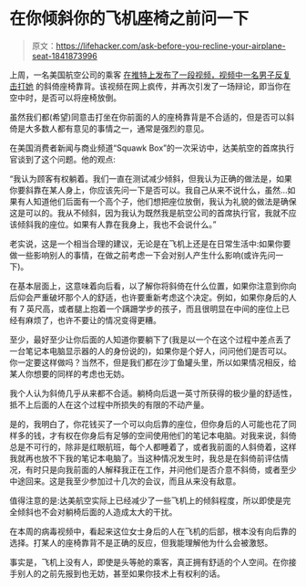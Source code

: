 # 在你倾斜你的飞机座椅之前问一下

> 原文：<https://lifehacker.com/ask-before-you-recline-your-airplane-seat-1841873996>

上周，一名美国航空公司的乘客 [在推特上发布了一段视频，视频中一名男子反复击打她](https://twitter.com/steelersfanOG/status/1226346795741143040?ref_src=twsrc%5Etfw%7Ctwcamp%5Etweetembed%7Ctwterm%5E1226346795741143040&ref_url=https%3A%2F%2Fwww.flyertalk.com%2Farticles%2Fask-before-you-recline-deltas-ceo-weighs-in-on-the-great-debate.html) 的斜倚座椅靠背。该视频在网上疯传，并再次引发了一场辩论，即当你在空中时，是否可以将座椅放倒。



虽然我们都(希望)同意击打坐在你前面的人的座椅靠背是不合适的，但是否可以斜倚是大多数人都有意见的事情之一，通常是强烈的意见。

在美国消费者新闻与商业频道“Squawk Box”的一次采访中，达美航空的首席执行官谈到了这个问题。他的观点:

“我认为顾客有权躺着。我们一直在测试减少倾斜，但我认为正确的做法是，如果你要斜靠在某人身上，你应该先问一下是否可以。我自己从来不说什么，虽然…如果有人知道他们后面有一个高个子，他们想把座位放倒，我认为礼貌的做法是确保这是可以的。我从不倾斜，因为我认为既然我是航空公司的首席执行官，我就不应该倾斜我的座位。如果有人靠在我身上，我也不会说什么。”

老实说，这是一个相当合理的建议，无论是在飞机上还是在日常生活中:如果你要做一些影响别人的事情，在做之前考虑一下会对别人产生什么影响(或许先问一下)。

在基本层面上，这意味着向后看，以了解你将斜倚在什么位置，如果你注意到你向后仰会严重破坏那个人的舒适，也许要重新考虑这个决定。例如，如果你身后的人有 7 英尺高，或者腿上抱着一个蹒跚学步的孩子，而且很明显在中间的座位上已经有麻烦了，也许不要让的情况变得更糟。

至少，最好至少让你后面的人知道你要躺下了(我是以一个在这个过程中差点丢了一台笔记本电脑显示器的人的身份说的)，如果你是个好人，问问他们是否可以。你一定要这样做吗？当然不，但是我们都在沙丁鱼罐头里，所以如果情况相反，给某人你想要的同样的考虑也无妨。

我个人认为斜倚几乎从来都不合适。躺椅向后退一英寸所获得的极少量的舒适性，抵不上后面的人在这个过程中所损失的有限的不动产量。

是的，我明白了，你花钱买了一个可以向后靠的座位，但你身后的人可能也花了同样多的钱，才有权在你身后有足够的空间使用他们的笔记本电脑。对我来说，斜倚总是不可行的，除非是红眼航班，每个人都睡着了，或者我前面的人斜倚着，这样我就再也放不下我的笔记本电脑了。当这种情况发生时，我总是在斜倚前评估情况，有时只是向我前面的人解释我正在工作，并问他们是否介意不斜倚，或者至少中途回来。这是我至少参加过十几次的会议，而且从来没有敌意。

值得注意的是:达美航空实际上已经减少了一些飞机上的倾斜程度，所以即使是完全倾斜也不会对躺椅后面的人造成太大的干扰。

在本周的病毒视频中，看起来这位女士身后的人在飞机的后部，根本没有向后靠的选择。打某人的座椅靠背不是正确的反应，但我能理解他为什么会被激怒。

事实是，飞机上没有人，即使是头等舱的乘客，真正拥有舒适的个人空间。在你接手别人的之前先报到也无妨，甚至如果你技术上有权利的话。